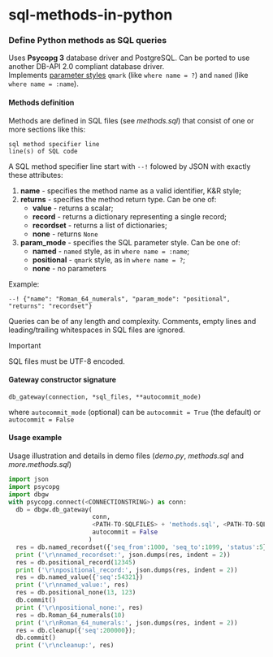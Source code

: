 # sql-methods-in-python
### Define Python methods as SQL queries

Uses **Psycopg 3** database driver and PostgreSQL. Can be ported to use another DB-API 2.0 compliant database driver.  
Implements [parameter styles](https://peps.python.org/pep-0249/#paramstyle) `qmark` (like `where name = ?`) and `named` (like `where name = :name`).  

#### Methods definition
Methods are defined in SQL files (see *methods.sql*) that consist of one or more sections like this:
```
sql method specifier line
line(s) of SQL code
```
A SQL method specifier line start with `--!` folowed by JSON with exactly these attributes:
1. **name** - specifies the method name as a valid identifier, K&R style;
2. **returns** - specifies the method return type. Can be one of:
   * **value** - returns a scalar;
   * **record** - returns a dictionary representing a single record;
   * **recordset** - returns a list of dictionaries;  
   * **none** - returns `None`
3. **param_mode** - specifies the SQL parameter style. Can be one of:
   * **named** - `named` style, as in `where name = :name`;
   * **positional** - `qmark` style, as in `where name = ?`;
   * **none** - no parameters  

Example:

    --! {"name": "Roman_64_numerals", "param_mode": "positional", "returns": "recordset"}

Queries can be of any length and complexity. Comments, empty lines and leading/trailing whitespaces in SQL files are ignored.  

> [!IMPORTANT]
> SQL files must be UTF-8 encoded.  

#### Gateway constructor signature
    db_gateway(connection, *sql_files, **autocommit_mode)  
where `autocommit_mode` (optional) can be `autocommit = True` (the default) or `autocommit = False`  
  
#### Usage example
Usage illustration and details in demo files (*demo.py*, *methods.sql* and *more.methods.sql*)
```python
import json
import psycopg
import dbgw
with psycopg.connect(<CONNECTIONSTRING>) as conn:
  db = dbgw.db_gateway(
                       conn,
                       <PATH-TO-SQLFILES> + 'methods.sql', <PATH-TO-SQLFILES> + 'more.methods.sql',
                       autocommit = False
                      )
  res = db.named_recordset({'seq_from':1000, 'seq_to':1099, 'status':5})
  print ('\r\nnamed_recordset:', json.dumps(res, indent = 2))
  res = db.positional_record(12345)
  print ('\r\npositional_record:', json.dumps(res, indent = 2))
  res = db.named_value({'seq':54321})
  print ('\r\nnamed_value:', res)
  res = db.positional_none(13, 123)
  db.commit()
  print ('\r\npositional_none:', res)
  res = db.Roman_64_numerals(10)
  print ('\r\nRoman_64_numerals:', json.dumps(res, indent = 2))
  res = db.cleanup({'seq':200000});
  db.commit()
  print ('\r\ncleanup:', res)
